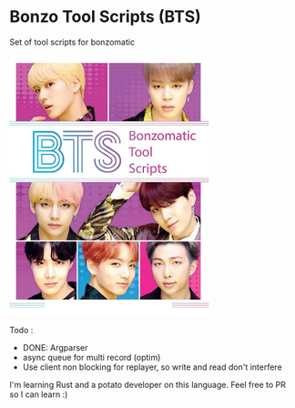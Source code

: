 # Bonzo Tool Scripts (BTS)
Set of tool scripts for bonzomatic


![alt text](./doc/imgs/main.jpg "Title")


Todo :

- DONE: Argparser
- async queue for multi record (optim)
- Use client non blocking for replayer, so write and read don't interfere

I'm learning Rust and a potato developer on this language. Feel free to PR so I can learn :)
